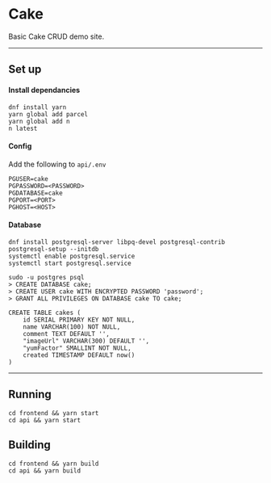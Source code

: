 # Cake

Basic Cake CRUD demo site.  

---

## Set up
#### Install dependancies
```
dnf install yarn
yarn global add parcel
yarn global add n
n latest
```

#### Config
Add the following to `api/.env`
```
PGUSER=cake
PGPASSWORD=<PASSWORD>
PGDATABASE=cake
PGPORT=<PORT>
PGHOST=<HOST>
```

#### Database
```
dnf install postgresql-server libpq-devel postgresql-contrib
postgresql-setup --initdb
systemctl enable postgresql.service
systemctl start postgresql.service

sudo -u postgres psql
> CREATE DATABASE cake;
> CREATE USER cake WITH ENCRYPTED PASSWORD 'password';
> GRANT ALL PRIVILEGES ON DATABASE cake TO cake;

CREATE TABLE cakes (
	id SERIAL PRIMARY KEY NOT NULL,
	name VARCHAR(100) NOT NULL,
	comment TEXT DEFAULT '',
	"imageUrl" VARCHAR(300) DEFAULT '',
	"yumFactor" SMALLINT NOT NULL,
	created TIMESTAMP DEFAULT now()
)
```

---

## Running
```
cd frontend && yarn start
cd api && yarn start
```

## Building
```
cd frontend && yarn build
cd api && yarn build
```
